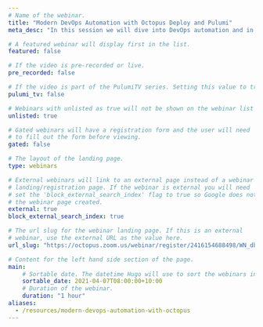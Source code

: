 ```yaml
---
# Name of the webinar.
title: "Modern DevOps Automation with Octopus Deploy and Pulumi"
meta_desc: "In this session we will dive into DevOps automation and in particular Infrastructure creation and Continuous Delivery of software to an endpoint."

# A featured webinar will display first in the list.
featured: false

# If the video is pre-recorded or live.
pre_recorded: false

# If the video is part of the PulumiTV series. Setting this value to true will list the video in the "PulumiTV" section.
pulumi_tv: false

# Webinars with unlisted as true will not be shown on the webinar list
unlisted: true

# Gated webinars will have a registration form and the user will need
# to fill out the form before viewing.
gated: false

# The layout of the landing page.
type: webinars

# External webinars will link to an external page instead of a webinar
# landing/registration page. If the webinar is external you will need
# set the 'block_external_search_index' flag to true so Google does not index
# the webinar page created.
external: true
block_external_search_index: true

# The url slug for the webinar landing page. If this is an external
# webinar, use the external URL as the value here.
url_slug: "https://octopus.zoom.us/webinar/register/2416154688498/WN_dbVsyT1DSYGfp8IhdNnNtw"

# Content for the left hand side section of the page.
main:
    # Sortable date. The datetime Hugo will use to sort the webinars in date order.
    sortable_date: 2021-04-07T08:00:00+10:00
    # Duration of the webinar.
    duration: "1 hour"
aliases:
  - /resources/modern-devops-automation-with-octopus
---
```

